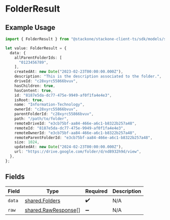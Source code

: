 # FolderResult

## Example Usage

```typescript
import { FolderResult } from "@stackone/stackone-client-ts/sdk/models/shared";

let value: FolderResult = {
  data: {
    allParentFolderIds: [
      "0123456789",
    ],
    createdAt: new Date("2023-02-23T00:00:00.000Z"),
    description: "This is the description associated to the folder.",
    driveId: "c28xyrc55866bvuv",
    hasChildren: true,
    hasContent: true,
    id: "8187e5da-dc77-475e-9949-af0f1fa4e4e3",
    isRoot: true,
    name: "Information-Technology",
    ownerId: "c28xyrc55866bvuv",
    parentFolderId: "c28xyrc55866bvuv",
    path: "/path/to/folder",
    remoteDriveId: "e3cb75bf-aa84-466e-a6c1-b8322b257a48",
    remoteId: "8187e5da-dc77-475e-9949-af0f1fa4e4e3",
    remoteOwnerId: "e3cb75bf-aa84-466e-a6c1-b8322b257a48",
    remoteParentFolderId: "e3cb75bf-aa84-466e-a6c1-b8322b257a48",
    size: 1024,
    updatedAt: new Date("2024-02-23T00:00:00.000Z"),
    url: "https://drive.google.com/folder/d/nd8932h9d/view",
  },
};
```

## Fields

| Field                                                             | Type                                                              | Required                                                          | Description                                                       |
| ----------------------------------------------------------------- | ----------------------------------------------------------------- | ----------------------------------------------------------------- | ----------------------------------------------------------------- |
| `data`                                                            | [shared.Folders](../../../sdk/models/shared/folders.md)           | :heavy_check_mark:                                                | N/A                                                               |
| `raw`                                                             | [shared.RawResponse](../../../sdk/models/shared/rawresponse.md)[] | :heavy_minus_sign:                                                | N/A                                                               |